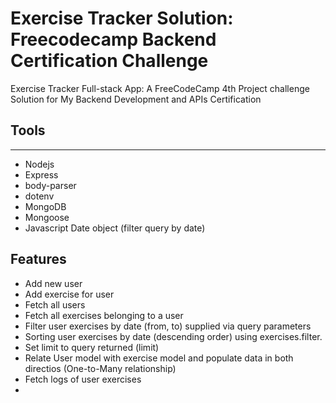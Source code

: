 # Exercise Tracker Solution: Freecodecamp Backend Certification Challenge

Exercise Tracker Full-stack App: A FreeCodeCamp 4th Project challenge Solution for My Backend Development and APIs Certification

## Tools
---
- Nodejs
- Express
- body-parser
- dotenv
- MongoDB
- Mongoose
- Javascript Date object (filter query by date)

## Features
- Add new user
- Add exercise for user
- Fetch all users
- Fetch all exercises belonging to a user
- Filter user exercises by date (from, to) supplied via query parameters
- Sorting user exercises by date (descending order) using exercises.filter.
- Set limit to query returned (limit)
- Relate User model with exercise model and populate data in both directios (One-to-Many relationship)
- Fetch logs of user exercises
- 
